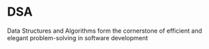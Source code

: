 # DSA
Data Structures and Algorithms form the cornerstone of efficient and elegant problem-solving in software development
